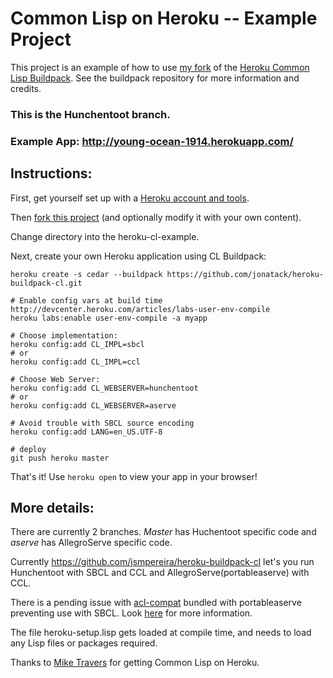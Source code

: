 # Common Lisp on Heroku -- Example Project

This project is an example of how to use [my fork](https://github.com/jsmpereira/heroku-buildpack-cl) of the [Heroku Common Lisp Buildpack](https://github.com/mtravers/heroku-buildpack-cl).  See the buildpack repository for more information and credits.

### This is the Hunchentoot branch.

### Example App: http://young-ocean-1914.herokuapp.com/

## Instructions:
First, get yourself set up with a [Heroku account and tools](http://devcenter.heroku.com/articles/quickstart).

Then [fork this project](/jsmpereira/heroku-cl-example/fork_select) (and optionally modify it with your own content).

Change directory into the heroku-cl-example.

Next, create your own Heroku application using CL Buildpack:

    heroku create -s cedar --buildpack https://github.com/jonatack/heroku-buildpack-cl.git

```shell
# Enable config vars at build time http://devcenter.heroku.com/articles/labs-user-env-compile
heroku labs:enable user-env-compile -a myapp

# Choose implementation:
heroku config:add CL_IMPL=sbcl
# or
heroku config:add CL_IMPL=ccl

# Choose Web Server:
heroku config:add CL_WEBSERVER=hunchentoot
# or
heroku config:add CL_WEBSERVER=aserve

# Avoid trouble with SBCL source encoding
heroku config:add LANG=en_US.UTF-8

# deploy
git push heroku master
```

That's it! Use `heroku open` to view your app in your browser!

## More details:

There are currently 2 branches. *Master* has Huchentoot specific code and *aserve* has AllegroServe specific code.

Currently https://github.com/jsmpereira/heroku-buildpack-cl let's you run Hunchentoot with SBCL and CCL and AllegroServe(portableaserve) with CCL.

There is a pending issue with [acl-compat](https://github.com/mtravers/portableaserve/tree/master/acl-compat) bundled with portableaserve preventing use with SBCL. Look [here](https://github.com/mtravers/wuwei/issues/10) for more information.

The file heroku-setup.lisp gets loaded at compile time, and needs to load any Lisp files or packages required.

Thanks to [Mike Travers](https://github.com/mtravers) for getting Common Lisp on Heroku.
